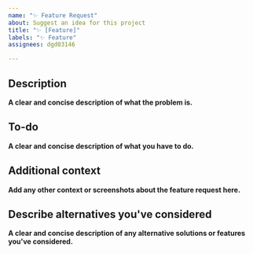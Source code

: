 ```yaml
---
name: "✨ Feature Request"
about: Suggest an idea for this project
title: "✨ [Feature]"
labels: "✨ Feature"
assignees: dgd03146

---
```


## Description
**A clear and concise description of what the problem is.**

## To-do
**A clear and concise description of what you have to do.**

## Additional context
**Add any other context or screenshots about the feature request here.**

## Describe alternatives you've considered
**A clear and concise description of any alternative solutions or features you've considered.**
